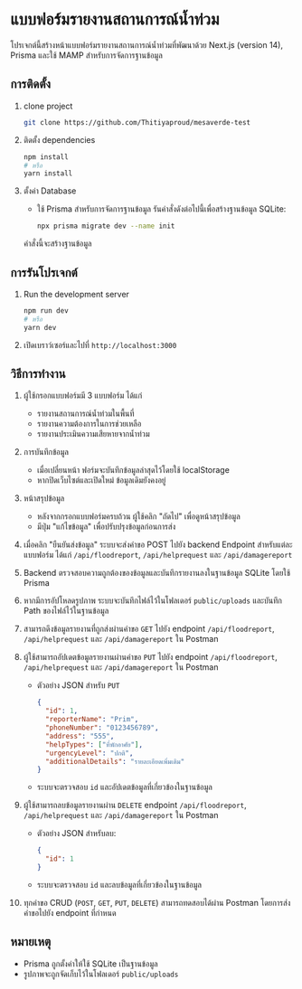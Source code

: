 # แบบฟอร์มรายงานสถานการณ์น้ำท่วม

โปรเจกต์นี้สร้างหน้าแบบฟอร์มรายงานสถานการณ์น้ำท่วมที่พัฒนาด้วย Next.js (version 14), Prisma และใช้ MAMP สำหรับการจัดการฐานข้อมูล

## การติดตั้ง

1. clone project
   ```bash
   git clone https://github.com/Thitiyaproud/mesaverde-test
   ```

2. ติดตั้ง dependencies
   ```bash
   npm install
   # หรือ
   yarn install
   ```

3. ตั้งค่า Database
   - ใช้ Prisma สำหรับการจัดการฐานข้อมูล รันคำสั่งดังต่อไปนี้เพื่อสร้างฐานข้อมูล SQLite:
     ```bash
     npx prisma migrate dev --name init
     ```
   คำสั่งนี้จะสร้างฐานข้อมูล


## การรันโปรเจกต์

1. Run the development server
   ```bash
   npm run dev
   # หรือ
   yarn dev
   ```

2. เปิดเบราว์เซอร์และไปที่ `http://localhost:3000`

## วิธีการทำงาน

1. ผู้ใช้กรอกแบบฟอร์มมี 3 แบบฟอร์ม ได้แก่
    - รายงานสถานการณ์น้ำท่วมในพื้นที่ 
    - รายงานความต้องการในการช่วยเหลือ 
    - รายงานประเมินความเสียหายจากน้ำท่วม

2. การบันทึกข้อมูล
    - เมื่อเปลี่ยนหน้า ฟอร์มจะบันทึกข้อมูลล่าสุดไว้โดยใช้ localStorage
    - หากปิดเว็บไซต์และเปิดใหม่ ข้อมูลเดิมยังคงอยู่

3. หน้าสรุปข้อมูล
    - หลังจากกรอกแบบฟอร์มครบถ้วน ผู้ใช้คลิก "ถัดไป" เพื่อดูหน้าสรุปข้อมูล
    - มีปุ่ม "แก้ไขข้อมูล" เพื่อปรับปรุงข้อมูลก่อนการส่ง

4. เมื่อคลิก "ยืนยันส่งข้อมูล" ระบบจะส่งคำขอ POST ไปยัง backend
Endpoint สำหรับแต่ละแบบฟอร์ม ได้แก่ `/api/floodreport`, `/api/helprequest` และ `/api/damagereport`

5. Backend ตรวจสอบความถูกต้องของข้อมูลและบันทึกรายงานลงในฐานข้อมูล SQLite โดยใช้ Prisma

6. หากมีการอัปโหลดรูปภาพ ระบบจะบันทึกไฟล์ไว้ในโฟลเดอร์ `public/uploads` และบันทึก Path ของไฟล์ไว้ในฐานข้อมูล

7. สามารถดึงข้อมูลรายงานที่ถูกส่งผ่านคำขอ `GET` ไปยัง endpoint 
`/api/floodreport`, `/api/helprequest` และ `/api/damagereport` ใน Postman

8. ผู้ใช้สามารถอัปเดตข้อมูลรายงานผ่านคำขอ `PUT` ไปยัง endpoint 
`/api/floodreport`, `/api/helprequest` และ `/api/damagereport` ใน Postman

   - ตัวอย่าง JSON สำหรับ `PUT`
     ```json
     {
       "id": 1,
       "reporterName": "Prim",
       "phoneNumber": "0123456789",
       "address": "555",
       "helpTypes": ["ที่พักอาศัย"],
       "urgencyLevel": "ปกติ",
       "additionalDetails": "รายละเอียดเพิ่มเติม"
     }
     ```
   - ระบบจะตรวจสอบ `id` และอัปเดตข้อมูลที่เกี่ยวข้องในฐานข้อมูล

9. ผู้ใช้สามารถลบข้อมูลรายงานผ่าน `DELETE` 
endpoint `/api/floodreport`, `/api/helprequest` และ `/api/damagereport` ใน Postman

   - ตัวอย่าง JSON สำหรับลบ:
     ```json
     {
       "id": 1
     }
     ```
   - ระบบจะตรวจสอบ `id` และลบข้อมูลที่เกี่ยวข้องในฐานข้อมูล

10. ทุกคำขอ CRUD (`POST`, `GET`, `PUT`, `DELETE`) สามารถทดสอบได้ผ่าน Postman โดยการส่งคำขอไปยัง endpoint ที่กำหนด

## หมายเหตุ

- Prisma ถูกตั้งค่าให้ใช้ SQLite เป็นฐานข้อมูล
- รูปภาพจะถูกจัดเก็บไว้ในโฟลเดอร์ `public/uploads` 


